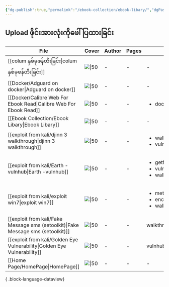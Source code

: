 ```yaml
---
{"dg-publish":true,"permalink":"/ebook-collection/ebook-libary/","dgPassFrontmatter":true,"noteIcon":""}
---
```



## Upload ဖိုင်းအားလုံးကိုဖေါ်ပြထားခြင်း
| File                                                                                | Cover       | Author | Pages | TAGS                                                                      |
| ----------------------------------------------------------------------------------- | ----------- | ------ | ----- | ------------------------------------------------------------------------- |
| [[colum နှစ်ခုဖန်တီးခြင်း\|colum နှစ်ခုဖန်တီးခြင်း]]                             | ![\|50](\-) | \-     | \-    | \-                                                                        |
| [[Docker/Adguard on docker\|Adguard on docker]]                                  | ![\|50](\-) | \-     | \-    | \-                                                                        |
| [[Docker/Calibre Web For Ebook Read\|Calibre Web For Ebook Read]]                | ![\|50](\-) | \-     | \-    | <ul><li>dockerio</li></ul>                                                |
| [[Ebook Collection/Ebook Libary\|Ebook Libary]]                                  | ![\|50](\-) | \-     | \-    | \-                                                                        |
| [[exploit from kali/djinn 3 walkthrough\|djinn 3 walkthrough]]                   | ![\|50](\-) | \-     | \-    | <ul><li>walkthrought</li><li>vulnhub</li></ul>                            |
| [[exploit from kali/Earth -vulnhub\|Earth -vulnhub]]                             | ![\|50](\-) | \-     | \-    | <ul><li>getfullshell</li><li>vulnhub</li><li>walkthrought</li></ul>       |
| [[exploit from kali/exploit win7\|exploit win7]]                                 | ![\|50](\-) | \-     | \-    | <ul><li>metasploit</li><li>encrypt-decrpyt</li><li>walkthrought</li></ul> |
| [[exploit from kali/Fake Message sms (setoolkit)\|Fake Message sms (setoolkit)]] | ![\|50](\-) | \-     | \-    | walkthrought                                                              |
| [[exploit from kali/Golden Eye Vulnerability\|Golden Eye Vulnerability]]         | ![\|50](\-) | \-     | \-    | vulnhub,walkthrought                                                      |
| [[Home Page/HomePage\|HomePage]]                                                 | ![\|50](\-) | \-     | \-    | \-                                                                        |

{ .block-language-dataview}

<div id="sakana-widget"></div>
<script
  defer
  src="https://cdn.jsdelivr.net/npm/sakana-widget@2.0.1/lib/sakana.min.js"
></script>
<script>
  document.addEventListener('DOMContentLoaded', () => {
    new SakanaWidget().mount('#sakana-widget');
  });
</script>